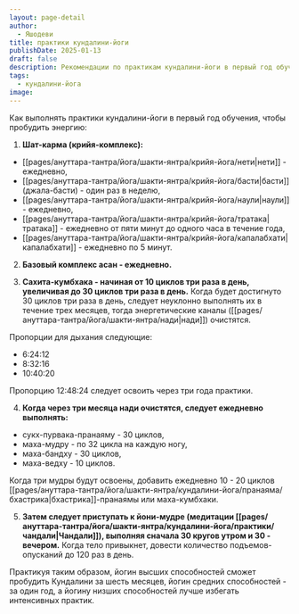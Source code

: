 ```yaml
---
layout: page-detail
author:
  - Яшодеви
title: практики кундалини-йоги
publishDate: 2025-01-13
draft: false
description: Рекомендации по практикам кундалини-йоги в первый год обучения.
tags:
  - кундалини-йога
image:
---
```

Как выполнять практики кундалини-йоги в первый год обучения, чтобы пробудить энергию: 

1. **Шат-карма (крийя-комплекс):** 

- [[pages/ануттара-тантра/йога/шакти-янтра/крийя-йога/нети|нети]] - ежедневно, 
- [[pages/ануттара-тантра/йога/шакти-янтра/крийя-йога/басти|басти]] (джала-басти) - один раз в неделю, 
- [[pages/ануттара-тантра/йога/шакти-янтра/крийя-йога/наули|наули]] - ежедневно, 
- [[pages/ануттара-тантра/йога/шакти-янтра/крийя-йога/тратака|тратака]] - ежедневно от пяти минут до одного часа в течение года, 
- [[pages/ануттара-тантра/йога/шакти-янтра/крийя-йога/капалабхати|капалабхати]] - ежедневно по 5 минут. 

2. **Базовый комплекс асан - ежедневно.** 

3. **Сахита-кумбхака - начиная от 10 циклов три раза в день, увеличивая до 30 циклов три раза в день.** Когда будет достигнуто 30 циклов три раза в день, следует неуклонно выполнять их в течение трех месяцев, тогда энергетические каналы ([[pages/ануттара-тантра/йога/шакти-янтра/нади|нади]]) очистятся. 

Пропорции для дыхания следующие: 

- 6:24:12
- 8:32:16
- 10:40:20 

Пропорцию 12:48:24 следует освоить через три года практики. 

4. **Когда через три месяца нади очистятся, следует ежедневно выполнять:** 

- сукх-пурвака-пранаяму - 30 циклов, 
- маха-мудру - по 32 цикла на каждую ногу, 
- маха-бандху - 30 циклов, 
- маха-ведху - 10 циклов. 

Когда три мудры будут освоены, добавить ежедневно 10 - 20 циклов [[pages/ануттара-тантра/йога/шакти-янтра/кундалини-йога/пранаяма/бхастрика|бхастрика]]-пранаямы или маха-кумбхаки. 

5. **Затем следует приступать к йони-мудре (медитации [[pages/ануттара-тантра/йога/шакти-янтра/кундалини-йога/практики/чандали|Чандали]]), выполняя сначала 30 кругов утром и 30 - вечером.** Когда тело привыкнет, довести количество подъемов-опусканий до 120 раз в день. 

Практикуя таким образом, йогин высших способностей сможет пробудить Кундалини за шесть месяцев, йогин средних способностей - за один год, а йогину низших способностей лучше избегать интенсивных практик.